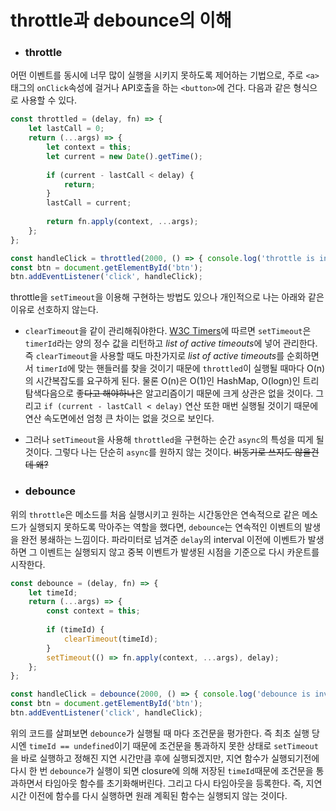 # throttle과 debounce의 이해

* ### throttle<br>
어떤 이벤트를 동시에 너무 많이 실행을 시키지 못하도록 제어하는 기법으로, 주로 ```<a>```태그의 ```onClick```속성에 걸거나
 API호출을 하는 ```<button>```에 건다. 다음과 같은 형식으로 사용할 수 있다.
 
```javascript
const throttled = (delay, fn) => {
    let lastCall = 0;
    return (...args) => {
        let context = this;
        let current = new Date().getTime();
        
        if (current - lastCall < delay) {
            return;
        }
        lastCall = current;
        
        return fn.apply(context, ...args);
    };
};

const handleClick = throttled(2000, () => { console.log('throttle is invoked') });
const btn = document.getElementById('btn');
btn.addEventListener('click', handleClick);
```
throttle을 ```setTimeout```을 이용해 구현하는 방법도 있으나 개인적으로 나는 아래와 같은 이유로 선호하지 않는다.
* ```clearTimeout```을 같이 관리해줘야한다. [W3C Timers](https://www.w3.org/TR/2011/WD-html5-20110525/timers.html#dom-windowtimers-settimeout)에 따르면 
```setTimeout```은 ```timerId```라는 양의 정수 값을 리턴하고 *list of active timeouts*에 넣어 관리한다. 즉 ```clearTimeout```을 
사용할 때도 마찬가지로 *list of active timeouts*를 순회하면서 ```timerId```에 맞는 핸들러를 찾을 것이기 때문에 ```throttled```이 실행될 때마다
O(n)의 시간복잡도를 요구하게 된다. 물론 O(n)은 O(1)인 HashMap, O(logn)인 트리 탐색다음으로 좋~~다고 해야하나~~은 알고리즘이기 때문에
크게 상관은 없을 것이다. 그리고 ```if (current - lastCall < delay)``` 연산 또한 매번 실행될 것이기 때문에 연산 속도면에선 엄청 큰 차이는 없을 것으로 보인다. 
* 그러나 ```setTimeout```을 사용해 ```throttled```을 구현하는 순간 ```async```의 특성을 띠게 될 것이다. 그렇다 나는 단순히 ```async```를 원하지 않는 것이다. ~~비동기로 쓰지도 않을건데 왜?~~

* ### debounce<br>
위의 ```throttle```은 메소드를 처음 실행시키고 원하는 시간동안은 연속적으로 같은 메소드가 실행되지 못하도록 막아주는 역할을 했다면, 
```debounce```는 연속적인 이벤트의 발생을 완전 봉쇄하는 느낌이다. 파라미터로 넘겨준 ```delay```의 interval 이전에 이벤트가 발생하면 그 이벤트는
실행되지 않고 중복 이벤트가 발생된 시점을 기준으로 다시 카운트를 시작한다.

```javascript
const debounce = (delay, fn) => {
    let timeId;
    return (...args) => {
        const context = this;
        
        if (timeId) {
            clearTimeout(timeId);
        }
        setTimeout(() => fn.apply(context, ...args), delay);
    };
};

const handleClick = debounce(2000, () => { console.log('debounce is invoked') });
const btn = document.getElementById('btn');
btn.addEventListener('click', handleClick);
```
위의 코드를 살펴보면 ```debounce```가 실행될 때 마다 조건문을 평가한다. 즉 최초 실행 당시엔 ```timeId == undefined```이기 때문에
조건문을 통과하지 못한 상태로 ```setTimeout```을 바로 실행하고 정해진 지연 시간만큼 후에 실행되겠지만, 지연 함수가 실행되기전에 
다시 한 번 ```debounce```가 실행이 되면 closure에 의해 저장된 ```timeId```때문에 조건문을 통과하면서 타임아웃 함수를 초기화해버린다. 
그리고 다시 타임아웃을 등록한다. 즉, 지연 시간 이전에 함수를 다시 실행하면 원래 계획된 함수는 실행되지 않는 것이다.
